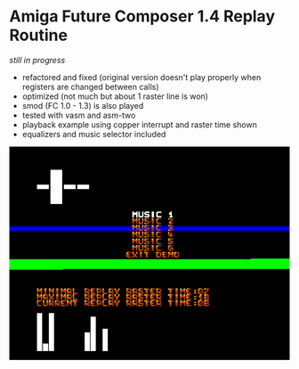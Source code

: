 # Amiga Future Composer 1.4 Replay Routine 

_still in progress_

- refactored and fixed (original version doesn't play properly when registers are changed between calls)
- optimized (not much but about 1 raster line is won)
- smod (FC 1.0 - 1.3) is also played
- tested with vasm and asm-two
- playback example using copper interrupt and raster time shown 
- equalizers and music selector included

![](fc-player-demo.png)
